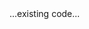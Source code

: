 <!-- Copied from Concept_ Portfolio Project Idea Bank_1_ Johannesburg Intranet.html -->

<!DOCTYPE html>
<html lang="en">
  ...existing code...
</html>
